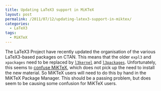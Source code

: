```yaml
---
title: Updating LaTeX3 support in MiKTeX
layout: post
permalink: /2011/07/12/updating-latex3-support-in-miktex/
categories:
  - LaTeX3
tags:
  - MiKTeX
---
```

The LaTeX3 Project have recently updated the organisation of the various LaTeX3-based packages on CTAN. This means that the older `expl3` and `xpackages` need to be replaced by [`l3kernel`](https://ctan.org/pkg/l3kernel) and [`l3packages`](https://ctan.org/pkg/l3packages). Unfortunately, this seems to [confuse MiKTeX](http://www.latex-community.org/forum/viewtopic.php?f=9&amp;t=14110), which does not pick up the need to install the new material. So MiKTeX users will need to do this by hand in the MiKTeX Package Manager. This should be a passing problem, but does seem to be causing some confusion for MiKTeX users.
